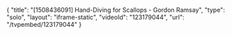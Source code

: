 {
    "title": "[1508436091] Hand-Diving for Scallops - Gordon Ramsay",
    "type": "solo",
    "layout": "iframe-static",
    "videoId": "123179044",
    "url": "\/tvpembed\/123179044"
}